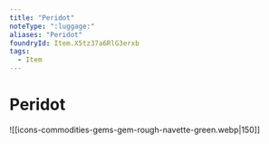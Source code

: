 ```yaml
---
title: "Peridot"
noteType: ":luggage:"
aliases: "Peridot"
foundryId: Item.X5tz37a6RlG3erxb
tags:
  - Item
---
```


# Peridot
![[icons-commodities-gems-gem-rough-navette-green.webp|150]]
